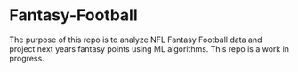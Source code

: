 # Fantasy-Football

The purpose of this repo is to analyze NFL Fantasy Football data and project next years fantasy points using ML algorithms. This repo is a work in progress.
